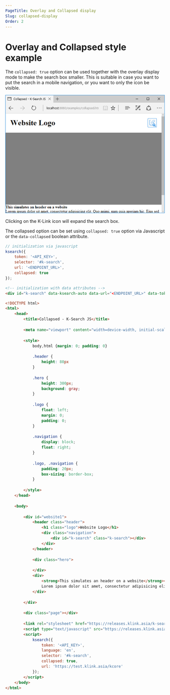 ```yaml
---
PageTitle: Overlay and Collapsed display
Slug: collapsed-display
Order: 2
---
```


# Overlay and Collapsed style example

The `collapsed: true` option can be used together with the overlay display mode to make the search box smaller.
This is suitable in case you want to put the search in a mobile navigation, or you want to only the icon be visible.

![](../assets/ksearchjs-collapsed.PNG)

Clicking on the K-Link icon will expand the search box.

The collapsed option can be set using `collapsed: true` option via Javascript or the `data-collapsed` boolean attribute.

```js
// initialization via javascript
ksearch({
    token: '<API_KEY>',
    selector: '#k-search',
    url: '<ENDPOINT_URL>',
    collapsed: true
});
```

```html
<!-- initialization with data attributes -->
<div id="k-search" data-ksearch-auto data-url="<ENDPOINT_URL>" data-token="<API_TOKEN>" class="k-search" data-collapsed></div>
```


```html
<!DOCTYPE html>
<html>
    <head>
        <title>Collapsed - K-Search JS</title>

        <meta name="viewport" content="width=device-width, initial-scale=1">

        <style>
            body,html {margin: 0; padding: 0}

            .header {
                height: 80px
            }

            .hero {
                height: 300px;
                background: gray;
            }

            .logo {
                float: left;
                margin: 0;
                padding: 0;
            }

            .navigation {
                display: block;
                float: right;
            }

            .logo, .navigation {
                padding: 20px;
                box-sizing: border-box;
            }

        </style>
    </head>

    <body>

        <div id="website1">
            <header class="header">
                <h1 class="logo">Website Logo</h1>
                <div class="navigation">
                    <div id="k-search" class="k-search"></div>
                </div>
            </header>

            <div class="hero">
                
            </div>
            <div>
                <strong>This simulates an header on a website</strong><br/>
                Lorem ipsum dolor sit amet, consectetur adipisicing elit. Quo animi, nam quia aperiam hic. Eius sed illo vitae, nisi quod dolore dicta voluptates magni sapiente eveniet porro sit cupiditate, distinctio.
            </div>

        </div>

        <div class="page"></div>

        <link rel="stylesheet" href="https://releases.klink.asia/k-search-js/0/k-search.min.css" />
        <script type="text/javascript" src="https://releases.klink.asia/k-search-js/0/k-search.min.js"></script>
        <script>
            ksearch({
                token: '<API_KEY>',
                language: 'en',
                selector: '#k-search',
                collapsed: true,
                url: 'https://test.klink.asia/kcore'
            });
        </script>
    </body>
</html>
```
